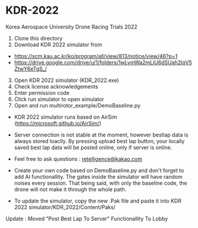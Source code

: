 # KDR-2022
 Korea Aerospace University Drone Racing Trials 2022
 
 1. Clone this directory
 2. Download KDR 2022 simulator from 
   - https://scm.kau.ac.kr/ko/program/all/view/813/notice/view/46?p=1
   - https://drive.google.com/drive/u/1/folders/1wLymWa2mLiU6dSUah2lqV5ZtwY6eTgS_/
 3. Open KDR 2022 simulator (KDR_2022.exe)
 5. Check license acknowledgements
 6. Enter permission code
 7. Click run simulator to open simulator 
 8. Open and run multirotor_example/DemoBaseline.py




- KDR 2022 simulator runs based on AirSim (https://microsoft.github.io/AirSim/)
- Server connection is not stable at the moment, however bestlap data is always stored loaclly. By pressing upload best lap button, your locally saved best lap data will be posted online, only if server is online.
- Feel free to ask questions : retelligence@kakao.com

- Create your own code based on DemoBaseline.py and don't forget to add AI functionallity. The gates inside the simulator will have random noises every session. That being said, with only the baseline code, the drone will not make it through the whole path.

- To update the simulator, copy the new .Pak file and paste it into KDR 2022 simulator/KDR_2022/Content/Paks/


Update : Moved "Post Best Lap To Server" Functionallity To Lobby
